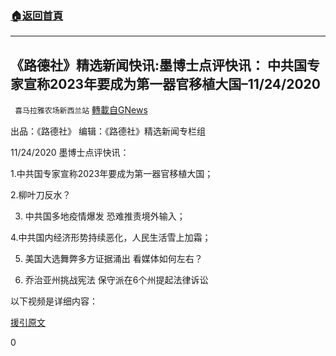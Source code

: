 ###  [:house:返回首頁](https://github.com/ourhimalayas/txt)
---

## 《路德社》精选新闻快讯:墨博士点评快讯： 中共国专家宣称2023年要成为第一器官移植大国&#8211;11/24/2020
` 喜马拉雅农场新西兰站` [轉載自GNews](https://gnews.org/zh-hans/596184/)

出品：《路德社》 编辑：《路德社》精选新闻专栏组

11/24/2020 墨博士点评快讯：

1.中共国专家宣称2023年要成为第一器官移植大国；

2.柳叶刀反水？

3. 中共国多地疫情爆发 恐难推责境外输入；

4.中共国内经济形势持续恶化，人民生活雪上加霜；

5. 美国大选舞弊多方证据涌出 看媒体如何左右？

6. 乔治亚州挑战宪法 保守派在6个州提起法律诉讼

以下视频是详细内容：



[援引原文](https://www.youtube.com/watch?v=LXPLSewK_6g&amp;feature=youtu.be)

0
